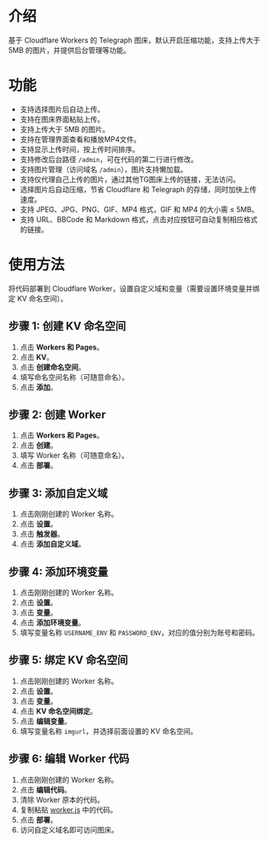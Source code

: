 # 介绍

基于 Cloudflare Workers 的 Telegraph 图床，默认开启压缩功能，支持上传大于 5MB 的图片，并提供后台管理等功能。

# 功能

- 支持选择图片后自动上传。
- 支持在图床界面粘贴上传。
- 支持上传大于 5MB 的图片。
- 支持在管理界面查看和播放MP4文件。
- 支持显示上传时间，按上传时间排序。
- 支持修改后台路径 `/admin`，可在代码的第二行进行修改。
- 支持图片管理（访问域名 `/admin`），图片支持懒加载。
- 支持仅代理自己上传的图片，通过其他TG图床上传的链接，无法访问。
- 选择图片后自动压缩，节省 Cloudflare 和 Telegraph 的存储，同时加快上传速度。
- 支持 JPEG、JPG、PNG、GIF、MP4 格式，GIF 和 MP4 的大小需 ≤ 5MB。
- 支持 URL、BBCode 和 Markdown 格式，点击对应按钮可自动复制相应格式的链接。

# 使用方法

将代码部署到 Cloudflare Worker，设置自定义域和变量（需要设置环境变量并绑定 KV 命名空间）。

## 步骤 1: 创建 KV 命名空间
1. 点击 **Workers 和 Pages**。
2. 点击 **KV**。
3. 点击 **创建命名空间**。
4. 填写命名空间名称（可随意命名）。
5. 点击 **添加**。

## 步骤 2: 创建 Worker
1. 点击 **Workers 和 Pages**。
2. 点击 **创建**。
3. 填写 Worker 名称（可随意命名）。
4. 点击 **部署**。

## 步骤 3: 添加自定义域
1. 点击刚刚创建的 Worker 名称。
2. 点击 **设置**。
3. 点击 **触发器**。
4. 点击 **添加自定义域**。

## 步骤 4: 添加环境变量
1. 点击刚刚创建的 Worker 名称。
2. 点击 **设置**。
3. 点击 **变量**。
4. 点击 **添加环境变量**。
5. 填写变量名称 `USERNAME_ENV` 和 `PASSWORD_ENV`，对应的值分别为账号和密码。

## 步骤 5: 绑定 KV 命名空间
1. 点击刚刚创建的 Worker 名称。
2. 点击 **设置**。
3. 点击 **变量**。
4. 点击 **KV 命名空间绑定**。
5. 点击 **编辑变量**。
6. 填写变量名称 `imgurl`，并选择前面设置的 KV 命名空间。

## 步骤 6: 编辑 Worker 代码
1. 点击刚刚创建的 Worker 名称。
2. 点击 **编辑代码**。
3. 清除 Worker 原本的代码。
4. 复制粘贴 [worker.js](https://raw.githubusercontent.com/0-RTT/telegraph/main/worker.js) 中的代码。
5. 点击 **部署**。
6. 访问自定义域名即可访问图床。
